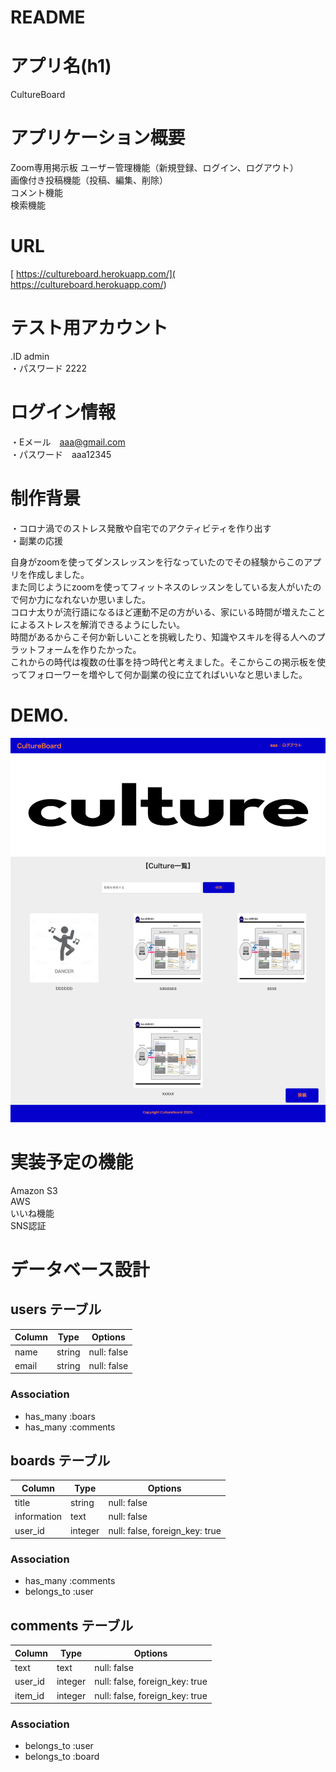# README

# アプリ名(h1)  
CultureBoard  


# アプリケーション概要  
Zoom専用掲示板
ユーザー管理機能（新規登録、ログイン、ログアウト）  
画像付き投稿機能（投稿、編集、削除）  
コメント機能  
検索機能  


# URL  
[ https://cultureboard.herokuapp.com/]( https://cultureboard.herokuapp.com/)  


# テスト用アカウント  
.ID  admin  
・パスワード  2222  


# ログイン情報  
・Eメール　aaa@gmail.com  
・パスワード　aaa12345  


# 制作背景  
・コロナ渦でのストレス発散や自宅でのアクティビティを作り出す  
・副業の応援  

自身がzoomを使ってダンスレッスンを行なっていたのでその経験からこのアプリを作成しました。  
また同じようにzoomを使ってフィットネスのレッスンをしている友人がいたので何か力になれないか思いました。  
コロナ太りが流行語になるほど運動不足の方がいる、家にいる時間が増えたことによるストレスを解消できるようにしたい。  
時間があるからこそ何か新しいことを挑戦したり、知識やスキルを得る人へのプラットフォームを作りたかった。  
これからの時代は複数の仕事を持つ時代と考えました。そこからこの掲示板を使ってフォローワーを増やして何か副業の役に立てればいいなと思いました。  

# DEMO. 

![DEMO](Cultureboard.png)


# 実装予定の機能  
Amazon S3  
AWS  
いいね機能  
SNS認証  


# データベース設計  

## users テーブル

| Column   | Type   | Options     |
| ----------| ------ | ----------- |
| name | string | null: false |
| email    | string | null: false |

### Association

- has_many :boars
- has_many :comments

## boards テーブル

| Column | Type   | Options     |
| ------ | ------ | ----------- |
| title   | string | null: false |
| information | text | null: false |
| user_id  | integer | null: false, foreign_key: true |

### Association

- has_many :comments
- belongs_to :user

## comments テーブル

| Column | Type       | Options                        |
| ------ | ---------- | ------------------------------ |
| text | text | null: false|
| user_id   | integer | null: false, foreign_key: true |
| item_id  | integer | null: false, foreign_key: true |

### Association

- belongs_to :user
- belongs_to :board

